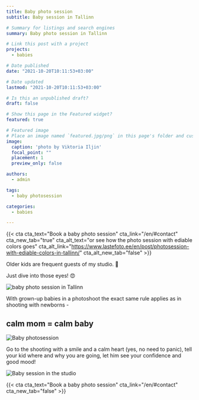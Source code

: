 ```yaml
---
title: Baby photo session
subtitle: Baby session in Tallinn

# Summary for listings and search engines
summary: Baby photo session in Tallinn

# Link this post with a project
projects: 
  - babies

# Date published
date: "2021-10-20T10:11:53+03:00"

# Date updated
lastmod: "2021-10-20T10:11:53+03:00"

# Is this an unpublished draft?
draft: false

# Show this page in the Featured widget?
featured: true

# Featured image
# Place an image named `featured.jpg/png` in this page's folder and customize its options here.
image:
  caption: 'photo by Viktoria Iljin'
  focal_point: ""
  placement: 1
  preview_only: false

authors:
  - admin

tags:
  - baby photosession

categories:
  - babies

---
```

{{< cta cta_text="Book a baby photo session" cta_link="/en/#contact" cta_new_tab="true" cta_alt_text="or see how the photo session with ediable colors goes" cta_alt_link="https://www.lastefoto.ee/en/post/photosession-with-ediable-colors-in-tallinn/" cta_alt_new_tab="false" >}}

Older kids are frequent guests of my studio. 🥰

Just dive into those eyes! 😍

![baby photo session in Tallinn](./baby-photosession-1.jpg)

With grown-up babies in a photoshoot the exact same rule applies as in shooting with newborns -
## calm mom = calm baby

![Baby photosession](./baby-photosession-2.jpg)

Go to the shooting with a smile and a calm heart (yes, no need to panic), tell your kid where and why you are going, let him see your confidence and good mood!

![Baby session in the studio](./baby-photosession-3.jpg)

{{< cta cta_text="Book a baby photo session" cta_link="/en/#contact" cta_new_tab="false" >}}